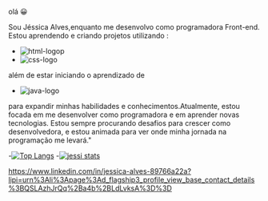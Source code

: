 olá 😀

Sou Jéssica Alves,enquanto me desenvolvo como programadora Front-end. Estou aprendendo e criando projetos utilizando :
<br>
- <img src="https://img.shields.io/badge/HTML5-E34F26?style=for-the-badge&logo=html5&logoColor=white" alt="html-logop" />

- <img src="https://img.shields.io/badge/CSS3-1572B6?style=for-the-badge&logo=css3&logoColor=white" alt="css-logo" />

além de estar iniciando o aprendizado de 
- <img src="https://img.shields.io/badge/JavaScript-323330?style=for-the-badge&logo=javascript&logoColor=F7DF1E" alt="java-logo"/>
para expandir minhas habilidades e conhecimentos.Atualmente, estou focada em me desenvolver como programadora e em aprender novas tecnologias.
Estou sempre procurando desafios para crescer como desenvolvedora, e estou animada para ver onde minha jornada na programação me levará."

-[![Top Langs](https://github-readme-stats.vercel.app/api/top-langs/?username=jessicaalves05)](https://github.com/anuraghazra/github-readme-stats)
-[![jessi stats](https://github-readme-stats.vercel.app/api?username=jessicaalves05)](https://github.com/anuraghazra/github-readme-stats)

<a>https://www.linkedin.com/in/jessica-alves-89766a22a?lipi=urn%3Ali%3Apage%3Ad_flagship3_profile_view_base_contact_details%3BQSLAzhJrQq%2Ba4b%2BLdLvksA%3D%3D</a>
